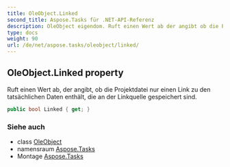 ```yaml
---
title: OleObject.Linked
second_title: Aspose.Tasks für .NET-API-Referenz
description: OleObject eigendom. Ruft einen Wert ab der angibt ob die Projektdatei nur einen Link zu den tatsächlichen Daten enthält die an der Linkquelle gespeichert sind.
type: docs
weight: 90
url: /de/net/aspose.tasks/oleobject/linked/
---
```

## OleObject.Linked property

Ruft einen Wert ab, der angibt, ob die Projektdatei nur einen Link zu den tatsächlichen Daten enthält, die an der Linkquelle gespeichert sind.

```csharp
public bool Linked { get; }
```

### Siehe auch

* class [OleObject](../)
* namensraum [Aspose.Tasks](../../oleobject/)
* Montage [Aspose.Tasks](../../../)


